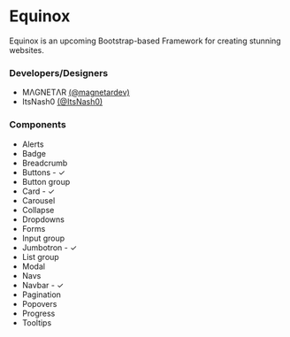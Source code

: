 # Equinox
Equinox is an upcoming Bootstrap-based Framework for creating stunning websites.

### Developers/Designers
* MΛGNETΛR [(@magnetardev)](https://twitter.com/magnetardev)
* ItsNash0 [(@ItsNash0)](https://twitter.com/ItsNash0)

### Components
* Alerts
* Badge
* Breadcrumb
* Buttons - ✓
* Button group
* Card - ✓
* Carousel
* Collapse
* Dropdowns
* Forms
* Input group
* Jumbotron - ✓
* List group
* Modal
* Navs
* Navbar - ✓
* Pagination
* Popovers
* Progress
* Tooltips
